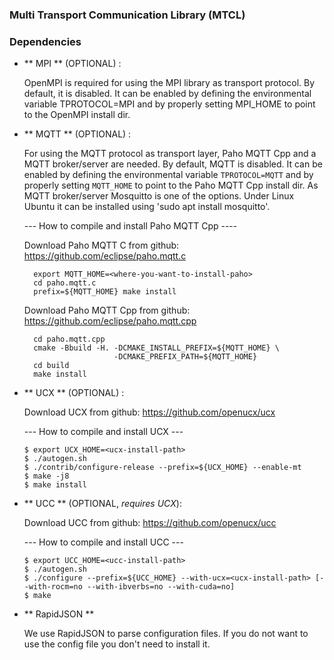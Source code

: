 ### Multi Transport Communication Library (MTCL)



### Dependencies

- ** MPI ** (OPTIONAL) :

  OpenMPI is required for using the MPI library as transport protocol.
  By default, it is disabled. It can be enabled by defining the
  environmental variable TPROTOCOL=MPI and by properly setting MPI_HOME
  to point to the OpenMPI install dir.

- ** MQTT ** (OPTIONAL) :

  For using the MQTT protocol as transport layer, Paho MQTT Cpp and
  a MQTT broker/server are needed.
  By default, MQTT is disabled. It can be enabled by defining the
  environmental variable ```TPROTOCOL=MQTT``` and by properly setting ```MQTT_HOME```
  to point to the Paho MQTT Cpp install dir.
  As MQTT broker/server Mosquitto is one of the options. Under Linux Ubuntu
  it can be installed using 'sudo apt install mosquitto'.

  --- How to compile and install Paho MQTT Cpp ----

  Download Paho MQTT C from github: https://github.com/eclipse/paho.mqtt.c

  ```
    export MQTT_HOME=<where-you-want-to-install-paho>
    cd paho.mqtt.c
    prefix=${MQTT_HOME} make install
  ```
  Download Paho MQTT Cpp from github: https://github.com/eclipse/paho.mqtt.cpp  

  ```
    cd paho.mqtt.cpp
    cmake -Bbuild -H. -DCMAKE_INSTALL_PREFIX=${MQTT_HOME} \
                      -DCMAKE_PREFIX_PATH=${MQTT_HOME}
    cd build
    make install
  ```

- ** UCX ** (OPTIONAL) :

    Download UCX from github: https://github.com/openucx/ucx

    --- How to compile and install UCX ---

    ```
    $ export UCX_HOME=<ucx-install-path>
    $ ./autogen.sh
    $ ./contrib/configure-release --prefix=${UCX_HOME} --enable-mt
    $ make -j8
    $ make install
    ```

- ** UCC ** (OPTIONAL, *requires UCX*):

    Download UCC from github: https://github.com/openucx/ucc

    --- How to compile and install UCC ---

    ```
    $ export UCC_HOME=<ucc-install-path>
    $ ./autogen.sh
    $ ./configure --prefix=${UCC_HOME} --with-ucx=<ucx-install-path> [--with-rocm=no --with-ibverbs=no --with-cuda=no]
    $ make
    ```

- ** RapidJSON **

  We use RapidJSON to parse configuration files. If you do not want
  to use the config file you don't need to install it.